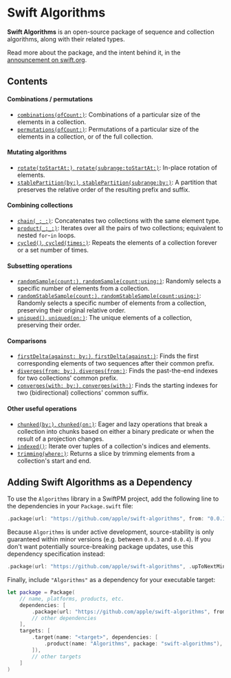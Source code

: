 # Swift Algorithms

**Swift Algorithms** is an open-source package of sequence and collection algorithms, along with their related types.

Read more about the package, and the intent behind it, in the [announcement on swift.org](https://swift.org/blog/swift-algorithms/).

## Contents

#### Combinations / permutations

- [`combinations(ofCount:)`](https://github.com/apple/swift-algorithms/blob/main/Guides/Combinations.md): Combinations of a particular size of the elements in a collection.
- [`permutations(ofCount:)`](https://github.com/apple/swift-algorithms/blob/main/Guides/Permutations.md): Permutations of a particular size of the elements in a collection, or of the full collection.

#### Mutating algorithms

- [`rotate(toStartAt:)`, `rotate(subrange:toStartAt:)`](https://github.com/apple/swift-algorithms/blob/main/Guides/Rotate.md): In-place rotation of elements.
- [`stablePartition(by:)`, `stablePartition(subrange:by:)`](https://github.com/apple/swift-algorithms/blob/main/Guides/Partition.md): A partition that preserves the relative order of the resulting prefix and suffix.

#### Combining collections

- [`chain(_:_:)`](https://github.com/apple/swift-algorithms/blob/main/Guides/Chain.md): Concatenates two collections with the same element type. 
- [`product(_:_:)`](https://github.com/apple/swift-algorithms/blob/main/Guides/Product.md): Iterates over all the pairs of two collections; equivalent to nested `for`-`in` loops.
- [`cycled()`, `cycled(times:)`](https://github.com/apple/swift-algorithms/blob/main/Guides/Cycle.md): Repeats the elements of a collection forever or a set number of times.

#### Subsetting operations

- [`randomSample(count:)`, `randomSample(count:using:)`](https://github.com/apple/swift-algorithms/blob/main/Guides/RandomSampling.md): Randomly selects a specific number of elements from a collection.
- [`randomStableSample(count:)`, `randomStableSample(count:using:)`](https://github.com/apple/swift-algorithms/blob/main/Guides/RandomSampling.md): Randomly selects a specific number of elements from a collection, preserving their original relative order.
- [`uniqued()`, `uniqued(on:)`](https://github.com/apple/swift-algorithms/blob/main/Guides/Unique.md): The unique elements of a collection, preserving their order.

#### Comparisons

- [`firstDelta(against: by:)`, `firstDelta(against:)`](./Guides/FirstDelta.md): Finds the first corresponding elements of two sequences after their common prefix.
- [`diverges(from: by:)`, `diverges(from:)`](./Guides/FirstDelta.md): Finds the past-the-end indexes for two collections' common prefix.
- [`converges(with: by:)`, `converges(with:)`](./Guides/FirstDelta.md): Finds the starting indexes for two (bidirectional) collections' common suffix.

#### Other useful operations

- [`chunked(by:)`, `chunked(on:)`](https://github.com/apple/swift-algorithms/blob/main/Guides/Chunked.md): Eager and lazy operations that break a collection into chunks based on either a binary predicate or when the result of a projection changes.
- [`indexed()`](https://github.com/apple/swift-algorithms/blob/main/Guides/Indexed.md): Iterate over tuples of a collection's indices and elements. 
- [`trimming(where:)`](https://github.com/apple/swift-algorithms/blob/main/Guides/Trim.md): Returns a slice by trimming elements from a collection's start and end. 


## Adding Swift Algorithms as a Dependency

To use the `Algorithms` library in a SwiftPM project, 
add the following line to the dependencies in your `Package.swift` file:

```swift
.package(url: "https://github.com/apple/swift-algorithms", from: "0.0.1"),
```

Because `Algorithms` is under active development,
source-stability is only guaranteed within minor versions (e.g. between `0.0.3` and `0.0.4`).
If you don't want potentially source-breaking package updates,
use this dependency specification instead:

```swift
.package(url: "https://github.com/apple/swift-algorithms", .upToNextMinor(from: "0.0.1")),
```

Finally, include `"Algorithms"` as a dependency for your executable target:

```swift
let package = Package(
    // name, platforms, products, etc.
    dependencies: [
        .package(url: "https://github.com/apple/swift-algorithms", from: "0.0.1"),
        // other dependencies
    ],
    targets: [
        .target(name: "<target>", dependencies: [
            .product(name: "Algorithms", package: "swift-algorithms"),
        ]),
        // other targets
    ]
)
```
